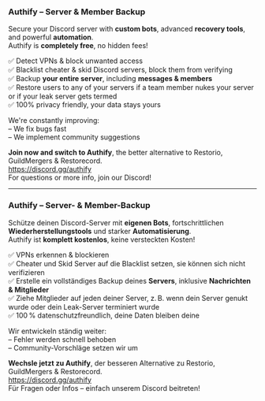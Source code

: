 ### **Authify – Server & Member Backup**

Secure your Discord server with **custom bots**, advanced **recovery tools**, and powerful **automation**.  
Authify is **completely free**, no hidden fees!

✅ Detect VPNs & block unwanted access  
✅ Blacklist cheater & skid Discord servers, block them from verifying  
✅ Backup **your entire server**, including **messages & members**  
✅ Restore users to any of your servers if a team member nukes your server or if your leak server gets termed  
✅ 100% privacy friendly, your data stays yours

We're constantly improving:  
– We fix bugs fast  
– We implement community suggestions

**Join now and switch to Authify**, the better alternative to Restorio, GuildMergers & Restorecord.  
https://discord.gg/authify  
For questions or more info, join our Discord!

------------------------------------------------------------------------------------------------------------------------------------------

### **Authify – Server- & Member-Backup**

Schütze deinen Discord-Server mit **eigenen Bots**, fortschrittlichen **Wiederherstellungstools** und starker **Automatisierung**.  
Authify ist **komplett kostenlos**, keine versteckten Kosten!

✅ VPNs erkennen & blockieren  
✅ Cheater und Skid Server auf die Blacklist setzen, sie können sich nicht verifizieren  
✅ Erstelle ein vollständiges Backup deines **Servers**, inklusive **Nachrichten & Mitglieder**  
✅ Ziehe Mitglieder auf jeden deiner Server, z. B. wenn dein Server genukt wurde oder dein Leak-Server terminiert wurde  
✅ 100 % datenschutzfreundlich, deine Daten bleiben deine

Wir entwickeln ständig weiter:  
– Fehler werden schnell behoben  
– Community-Vorschläge setzen wir um

**Wechsle jetzt zu Authify**, der besseren Alternative zu Restorio, GuildMergers & Restorecord.  
https://discord.gg/authify  
Für Fragen oder Infos – einfach unserem Discord beitreten!

